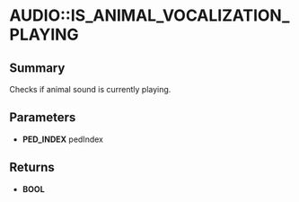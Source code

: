 # AUDIO::IS_ANIMAL_VOCALIZATION_PLAYING

## Summary
Checks if animal sound is currently playing.

## Parameters
* **PED_INDEX** pedIndex

## Returns
* **BOOL**